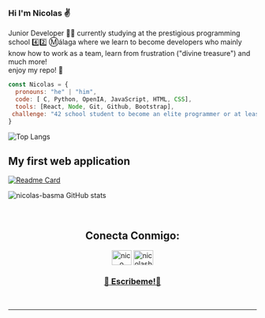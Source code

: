 ### Hi I'm Nicolas :v:

Junior Developer 👨‍💻 currently studying at the prestigious
programming school 4️⃣2️⃣ :m:álaga where we learn to become developers who mainly know how to work as a team, learn from frustration ("divine treasure") and much more! <br>
enjoy my repo! 😬

```js
const Nicolas = {
  pronouns: "he" | "him",
  code: [ C, Python, OpenIA, JavaScript, HTML, CSS],
  tools: [React, Node, Git, Github, Bootstrap],
 challenge: "42 school student to become an elite programmer or at least programmer 😂😂😂"
}

```
![Top Langs](https://github-readme-stats.vercel.app/api/top-langs/?username=nicolas-basma&layout=compact)


<h2>My first web application</h2>

[![Readme Card](https://github-readme-stats.vercel.app/api/pin/?username=nicolas-basma1&repo=Bike4U)](https://github.com/nicolas-basma/Bike4U)

![nicolas-basma GitHub stats](https://github-readme-stats.vercel.app/api?username=nicolas-basma&show_icons=true&theme=dark)

<br>
<h2 align="center">Conecta Conmigo:</h2>
<p align="center">
  <a href="https://www.linkedin.com/in/nicolas-basma/" target="blank"><img align="center" src="https://raw.githubusercontent.com/rahuldkjain/github-profile-readme-generator/master/src/images/icons/Social/linked-in-alt.svg" alt="nico basma" height="30" width="40" /></a>
  <a href="https://www.instagram.com/nicolasbasma/" target="blank"><img align="center" src="https://raw.githubusercontent.com/rahuldkjain/github-profile-readme-generator/master/src/images/icons/Social/instagram.svg" alt="nicolasbasma" height="30" width="40" /></a>
  </p>
<h3 align="center"><a href="mailto:febasma@outlook.com">📧 Escribeme!📧 </a></h3>
<br><hr><br>



